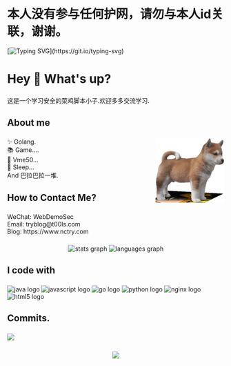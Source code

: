 # 本人没有参与任何护网，请勿与本人id关联，谢谢。
[![Typing SVG](https://readme-typing-svg.herokuapp.com?font=Fira+Code&pause=1000&width=435&lines=Everyday+is+a+wonderful+day.)](https://git.io/typing-svg)
<h1 align="left">Hey 👋 What's up?</h1>

###

<p align="left">这是一个学习安全的菜鸡脚本小子.欢迎多多交流学习.</p>

###

<h2 align="left">About me</h2>

###

<img align="right" height="150" src="https://github.com/TryGOTry/TryGOTry/blob/main/logo.png"  />

###

<p align="left">✨ Golang.<br>📚 Game....<br>🎯 Vme50...<br>🎲  Sleep... <br> And 巴拉巴拉一堆.</p>


###

<h2 align="left">How to Contact Me?</h2>

###

<p align="left">WeChat: WebDemoSec<br>Email: tryblog@t00ls.com<br>Blog: https://www.nctry.com</p>

###

<div align="center">
  <img src="https://github-readme-stats.vercel.app/api?hide_title=false&hide_rank=false&show_icons=true&include_all_commits=true&count_private=true&disable_animations=false&theme=dracula&locale=en&hide_border=false&username=TryGOTry" height="150" alt="stats graph"  />
  <img src="https://github-readme-stats.vercel.app/api/top-langs?locale=en&hide_title=false&layout=compact&card_width=320&langs_count=5&theme=dracula&hide_border=false&username=TryGOTry" height="150" alt="languages graph"  />
</div>

###

<h2 align="left">I code with</h2>

###

<div align="left">
  <img src="https://cdn.jsdelivr.net/gh/devicons/devicon/icons/java/java-original.svg" height="40" width="52" alt="java logo"  />
  <img src="https://cdn.jsdelivr.net/gh/devicons/devicon/icons/javascript/javascript-original.svg" height="40" width="52" alt="javascript logo"  />
  <img src="https://cdn.jsdelivr.net/gh/devicons/devicon/icons/go/go-original.svg" height="40" width="52" alt="go logo"  />
  <img src="https://cdn.jsdelivr.net/gh/devicons/devicon/icons/python/python-original.svg" height="40" width="52" alt="python logo"  />
  <img src="https://cdn.jsdelivr.net/gh/devicons/devicon/icons/nginx/nginx-original.svg" height="40" width="52" alt="nginx logo"  />
  <img src="https://cdn.jsdelivr.net/gh/devicons/devicon/icons/html5/html5-original.svg" height="40" width="52" alt="html5 logo"  />
</div>

###

<h2 align="left">Commits.</h2>

###

![](https://activity-graph.herokuapp.com/graph?username=TryGOTry&theme=github)

###

<div align="center">
  <img src="https://profile-counter.glitch.me/TryGOTry/count.svg?"  />
</div>

